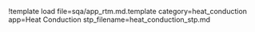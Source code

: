 !template load file=sqa/app_rtm.md.template category=heat_conduction app=Heat Conduction stp_filename=heat_conduction_stp.md
